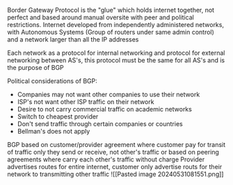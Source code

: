 Border Gateway Protocol is the "glue" which holds internet together, not perfect and based around manual oversite with peer and political restrictions.
Internet developed from independently administered networks, with Autonomous Systems (Group of routers under same admin control) and a network larger than all the IP addresses

Each network as a protocol for internal networking and protocol for external networking between AS's, this protocol must be the same for all AS's and is the purpose of BGP

Political considerations of BGP:
- Companies may not want other companies to use their network
- ISP's not want other ISP traffic on their network
- Desire to not carry commercial traffic on academic networks
- Switch to cheapest provider
- Don't send traffic through certain companies or countries
- Bellman's does not apply

BGP based on customer/provider agreement where customer pay for transit of traffic only they send or receive, not other's traffic or based on peering agreements where carry each other's traffic without charge
Provider advertises routes for entire internet, customer only advertise routs for their network to transmitting other traffic
![[Pasted image 20240531081551.png]]